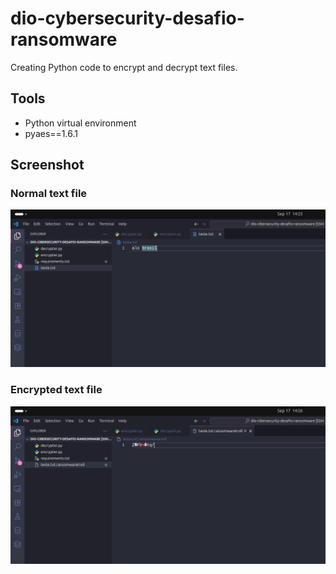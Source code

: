 # dio-cybersecurity-desafio-ransomware
Creating Python code to encrypt and decrypt text files.

## Tools

- Python virtual environment
- pyaes==1.6.1

## Screenshot

### Normal text file
![Normal text file.](https://github.com/paulootaviodev/dio-cibersecurity-desafio-ransomware/blob/master/images/Screenshot_1.png "Normal text file.")

### Encrypted text file
![Encrypted text file.](https://github.com/paulootaviodev/dio-cibersecurity-desafio-ransomware/blob/master/images/Screenshot2.png "Encrypted text file.")
